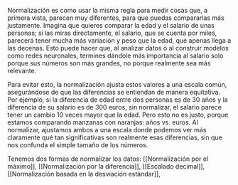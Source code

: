 Normalización es como usar la misma regla para medir cosas que, a primera vista, parecen muy diferentes, para que puedas compararlas más justamente. Imagina que quieres comparar la edad y el salario de unas personas; si las miras directamente, el salario, que se cuenta por miles, parecerá tener mucha más variación y peso que la edad, que apenas llega a las decenas. Esto puede hacer que, al analizar datos o al construir modelos como redes neuronales, termines dándole más importancia al salario solo porque sus números son más grandes, no porque realmente sea más relevante.

Para evitar esto, la normalización ajusta estos valores a una escala común, asegurándose de que las diferencias se entiendan de manera equitativa. Por ejemplo, si la diferencia de edad entre dos personas es de 30 años y la diferencia de su salario es de 300 euros, sin normalizar, el salario parece tener un cambio 10 veces mayor que la edad. Pero esto no es justo, porque estamos comparando manzanas con naranjas: años vs. euros. Al normalizar, ajustamos ambos a una escala donde podemos ver más claramente qué tan significativas son realmente esas diferencias, sin que nos confunda el simple tamaño de los números.

Tenemos dos formas de normalizar los datos:
[[Normalización por el máximo]], [[Normalización por la diferencia]], [[Escalado decimal]], [[Normalización basada en la desviación estándar]], 